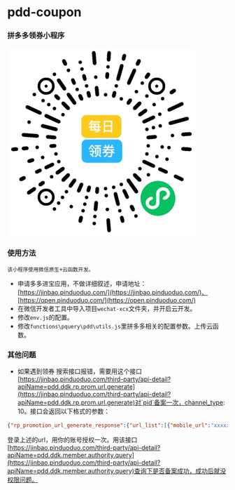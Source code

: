 # pdd-coupon

### 拼多多领券小程序

![小程序码](./2.png)

### 使用方法

`该小程序使用微信原生+云函数开发。`

* 申请多多进宝应用，不做详细叙述，申请地址：[https://jinbao.pinduoduo.com/](https://jinbao.pinduoduo.com/)、[https://open.pinduoduo.com/](https://open.pinduoduo.com/)
* 在微信开发者工具中导入项目`wechat-xcx`文件夹，并开启云开发。
* 修改`env.js`的配置。
* 修改`functions\pquery\pdd\utils.js`里拼多多相关的配置参数。上传云函数。

### 其他问题

* 如果遇到领券 搜索接口报错，需要用这个接口[https://jinbao.pinduoduo.com/third-party/api-detail?apiName=pdd.ddk.rp.prom.url.generate](https://jinbao.pinduoduo.com/third-party/api-detail?apiName=pdd.ddk.rp.prom.url.generate)对`pid`备案一次，channel_type: 10。接口会返回以下格式的参数：

```json
{"rp_promotion_url_generate_response":{"url_list":[{"mobile_url":"xxxxx","url":"xxxx"}],"request_id":"xxx"}}
```
登录上述的url，用你的账号授权一次。用该接口[https://jinbao.pinduoduo.com/third-party/api-detail?apiName=pdd.ddk.member.authority.query](https://jinbao.pinduoduo.com/third-party/api-detail?apiName=pdd.ddk.member.authority.query)查询下是否备案成功，成功后就没权限问题。



